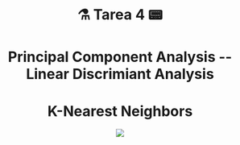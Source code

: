 <div align="center">

# ⚗️ **Tarea 4** 📟



# **Principal Component Analysis -- Linear Discrimiant Analysis**

# **K-Nearest Neighbors**


</div>


<div align="center">

[![](https://media.giphy.com/media/orYAe6Uj1Xqw0/giphy.gif)](https://www.youtube.com/watch?v=eJO5HU_7_1w)



<!---
La informacion detallada sobre que se realizo en esta practica puede ser consultada [aquí](./Specs-Tarea_4_RPYAA.pdf).
-->


</div>


